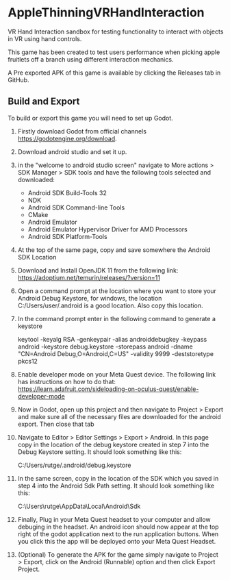 # AppleThinningVRHandInteraction
VR Hand Interaction sandbox for testing functionality to interact with objects in VR using hand controls.

This game has been created to test users performance when picking apple fruitlets off a branch using different interaction mechanics.

A Pre exported APK of this game is available by clicking the Releases tab in GitHub.


## Build and Export
To build or export this game you will need to set up Godot.
1. Firstly download Godot from official channels https://godotengine.org/download. 
2. Download android studio and set it up.
3. in the "welcome to android studio screen" navigate to More actions > SDK Manager > SDK tools and have the following tools selected and downloaded:
    - Android SDK Build-Tools 32
    - NDK
    - Android SDK Command-line Tools
    - CMake
    - Android Emulator
    - Android Emulator Hypervisor Driver for AMD Processors
    - Android SDK Platform-Tools
4. At the top of the same page, copy and save somewhere the Android SDK Location
5. Download and Install OpenJDK 11 from the following link: https://adoptium.net/temurin/releases/?version=11
6. Open a command prompt at the location where you want to store your Android Debug Keystore, for windows, the location C:/Users/user/.android is a good location. Also copy this location.
7. In the command prompt enter in the following command to generate a keystore


    keytool -keyalg RSA -genkeypair -alias androiddebugkey -keypass android -keystore debug.keystore -storepass android -dname "CN=Android Debug,O=Android,C=US" -validity 9999 -deststoretype pkcs12


8. Enable developer mode on your Meta Quest device. The following link has instructions on how to do that: https://learn.adafruit.com/sideloading-on-oculus-quest/enable-developer-mode

9. Now in Godot, open up this project and then navigate to Project > Export and make sure all of the necessary files are downloaded for the android export. Then close that tab

10. Navigate to Editor > Editor Settings > Export > Android. In this page copy in the location of the debug keystore created in step 7 into the Debug Keystore setting. It should look something like this: 


    C:/Users/rutge/.android/debug.keystore


11. In the same screen, copy in the location of the SDK which you saved in step 4 into the Android Sdk Path setting. It should look something like this:


    C:\Users\rutge\AppData\Local\Android\Sdk


12. Finally, Plug in your Meta Quest headset to your computer and allow debuging in the headset. An android icon should now appear at the top right of the godot application next to the run application buttons. When you click this the app will be deployed onto your Meta Quest Headset.

13. (Optional) To generate the APK for the game simply navigate to Project > Export, click on the Android (Runnable) option and then click Export Project.